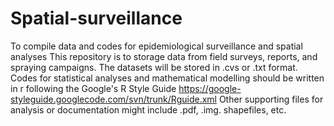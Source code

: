 # Spatial-surveillance
To compile data and codes for epidemiological surveillance and spatial analyses
This repository is to storage data from field surveys, reports, and spraying campaigns. The datasets will be stored in .cvs or .txt format. Codes for statistical analyses and mathematical modelling should be written in r following the Google's R Style Guide https://google-styleguide.googlecode.com/svn/trunk/Rguide.xml 
Other supporting files for analysis or documentation might include .pdf, .img. shapefiles, etc.
